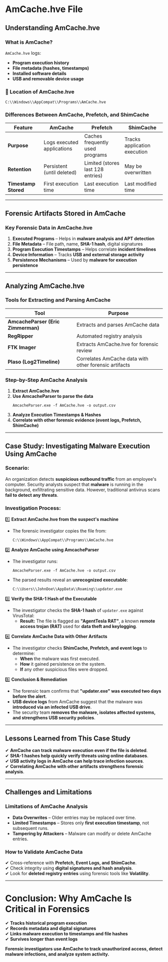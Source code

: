 # AmCache.hve File

## Understanding AmCache.hve  

### What is AmCache?  
`AmCache.hve` logs:  
- **Program execution history**  
- **File metadata (hashes, timestamps)**  
- **Installed software details**  
- **USB and removable device usage**  

### 📍 Location of AmCache.hve  
```
C:\\Windows\\AppCompat\\Programs\\AmCache.hve
```

### Differences Between AmCache, Prefetch, and ShimCache  

| Feature | AmCache | Prefetch | ShimCache |
|---------|---------|----------|-----------|
| **Purpose** | Logs executed applications | Caches frequently used programs | Tracks application execution |
| **Retention** | Persistent (until deleted) | Limited (stores last 128 entries) | May be overwritten |
| **Timestamp Stored** | First execution time | Last execution time | Last modified time |

---

## Forensic Artifacts Stored in AmCache  

### Key Forensic Data in AmCache.hve  
1. **Executed Programs** – Helps in **malware analysis and APT detection**  
2. **File Metadata** – File path, name, **SHA-1 hash**, digital signatures  
3. **Program Execution Timestamps** – Helps correlate **incident timelines**  
4. **Device Information** – Tracks **USB and external storage activity**  
5. **Persistence Mechanisms** – Used by **malware for execution persistence**  

---

## Analyzing AmCache.hve  

### Tools for Extracting and Parsing AmCache  
| Tool | Purpose |
|------|---------|
| **AmcacheParser (Eric Zimmerman)** | Extracts and parses AmCache data |
| **RegRipper** | Automated registry analysis |
| **FTK Imager** | Extracts AmCache.hve for forensic review |
| **Plaso (Log2Timeline)** | Correlates AmCache data with other forensic artifacts |

### Step-by-Step AmCache Analysis  
1. **Extract AmCache.hve**  
2. **Use AmcacheParser to parse the data**  
   ```
   AmcacheParser.exe -f AmCache.hve -o output.csv
   ```  
3. **Analyze Execution Timestamps & Hashes**  
4. **Correlate with other forensic evidence (event logs, Prefetch, ShimCache)**  

---

## Case Study: Investigating Malware Execution Using AmCache  

### Scenario:  
An organization detects **suspicious outbound traffic** from an employee's computer. Security analysts suspect that **malware** is running in the background, exfiltrating sensitive data. However, traditional antivirus scans **fail to detect any threats**.  

### Investigation Process:  

1️⃣ **Extract AmCache.hve from the suspect's machine**  
   - The forensic investigator copies the file from:  
     ```
     C:\\Windows\\AppCompat\\Programs\\AmCache.hve
     ```

2️⃣ **Analyze AmCache using AmcacheParser**  
   - The investigator runs:  
     ```
     AmcacheParser.exe -f AmCache.hve -o output.csv
     ```  
   - The parsed results reveal an **unrecognized executable**:  
     ```
     C:\\Users\\JohnDoe\\AppData\\Roaming\\updater.exe
     ```

3️⃣ **Verify the SHA-1 Hash of the Executable**  
   - The investigator checks the **SHA-1 hash** of `updater.exe` against VirusTotal:  
     - **Result:** The file is flagged as **"AgentTesla RAT"**, a known **remote access trojan (RAT)** used for **data theft and keylogging**.

4️⃣ **Correlate AmCache Data with Other Artifacts**  
   - The investigator checks **ShimCache, Prefetch, and event logs** to determine:  
     - **When** the malware was first executed.  
     - **How** it gained persistence on the system.  
     - **If** any other suspicious files were dropped.  

5️⃣ **Conclusion & Remediation**  
   - The forensic team confirms that **"updater.exe" was executed two days before the alert**.  
   - **USB device logs** from AmCache suggest that the malware was **introduced via an infected USB drive**.  
   - The security team **removes the malware, isolates affected systems, and strengthens USB security policies**.  

---

## Lessons Learned from This Case Study  
✔ **AmCache can track malware execution even if the file is deleted**.  
✔ **SHA-1 hashes help quickly verify threats using online databases**.  
✔ **USB activity logs in AmCache can help trace infection sources**.  
✔ **Correlating AmCache with other artifacts strengthens forensic analysis**.  

---

## Challenges and Limitations  

### Limitations of AmCache Analysis  
- **Data Overwrites** – Older entries may be replaced over time.  
- **Limited Timestamps** – Stores only **first execution timestamp**, not subsequent runs.  
- **Tampering by Attackers** – Malware can modify or delete AmCache entries.  

### How to Validate AmCache Data  
✔ Cross-reference with **Prefetch, Event Logs, and ShimCache**.  
✔ Check integrity using **digital signatures and hash analysis**.  
✔ Look for **deleted registry entries** using forensic tools like **Volatility**.  

---

# Conclusion: Why AmCache Is Critical in Forensics  
✔ **Tracks historical program execution**  
✔ **Records metadata and digital signatures**  
✔ **Links malware execution to timestamps and file hashes**  
✔ **Survives longer than event logs**  

**Forensic investigators use AmCache to track unauthorized access, detect malware infections, and analyze system activity.**  
